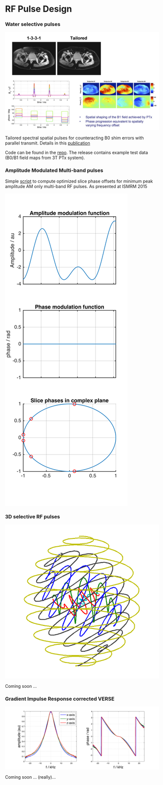 # RF Pulse Design


### Water selective pulses

![alt-text](images/wats.jpg)

Tailored spectral spatial pulses for counteracting B0 shim errors with parallel transmit. Details in this [publication](http://dx.doi.org/10.1002/mrm.22260)

Code can be found in the [repo](https://github.com/mriphysics/water_selective_pulses). The release contains example test data (B0/B1 field maps from 3T PTx system).

### Amplitude Modulated Multi-band pulses

Simple [script](https://github.com/mriphysics/AM_multiband) to compute optimized slice phase offsets for minimum peak amplitude AM only multi-band RF pulses. As presented at ISMRM 2015

![alt-text](images/MB_screenshot.png)

### 3D selective RF pulses

![alt-text](images/kspiral_remove.gif)

Coming soon ...

### Gradient Impulse Response corrected VERSE

![alt-text](images/girf.png)

Coming soon ... (really)...
